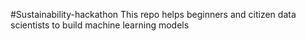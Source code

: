 #Sustainability-hackathon
This repo helps beginners and citizen data scientists to build machine learning models





